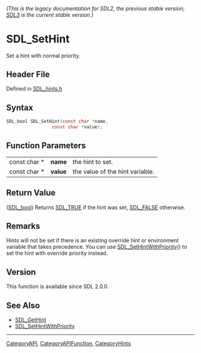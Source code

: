 ###### (This is the legacy documentation for SDL2, the previous stable version; [SDL3](https://wiki.libsdl.org/SDL3/) is the current stable version.)
# SDL_SetHint

Set a hint with normal priority.

## Header File

Defined in [SDL_hints.h](https://github.com/libsdl-org/SDL/blob/SDL2/include/SDL_hints.h)

## Syntax

```c
SDL_bool SDL_SetHint(const char *name,
                 const char *value);
```

## Function Parameters

|              |           |                                 |
| ------------ | --------- | ------------------------------- |
| const char * | **name**  | the hint to set.                |
| const char * | **value** | the value of the hint variable. |

## Return Value

([SDL_bool](SDL_bool)) Returns [SDL_TRUE](SDL_TRUE) if the hint was set,
[SDL_FALSE](SDL_FALSE) otherwise.

## Remarks

Hints will not be set if there is an existing override hint or environment
variable that takes precedence. You can use
[SDL_SetHintWithPriority](SDL_SetHintWithPriority)() to set the hint with
override priority instead.

## Version

This function is available since SDL 2.0.0.

## See Also

- [SDL_GetHint](SDL_GetHint)
- [SDL_SetHintWithPriority](SDL_SetHintWithPriority)

----
[CategoryAPI](CategoryAPI), [CategoryAPIFunction](CategoryAPIFunction), [CategoryHints](CategoryHints)

